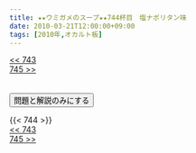 ```yaml
---
title: ★★ウミガメのスープ★★744杯目　塩ナポリタン味
date: 2010-03-21T12:00:00+09:00
tags: [2010年,オカルト板]
---
```

<div class="th_left"><a href="../743"><< 743</a></div>
<div class="th_right"><a href="../745">745 >></a></div>
<br><br>
<script src="../../js/cupsoup.js"></script>
<form>
<input type="button" value="問題と解説のみにする" onClick="toggleCupsoup()">
</form>
{{< 744 >}}
<div class="th_left"><a href="../743"><< 743</a></div>
<div class="th_right"><a href="../745">745 >></a></div>